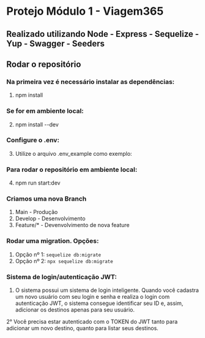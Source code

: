 # Protejo Módulo 1 - Viagem365
## Realizado utilizando Node - Express - Sequelize - Yup - Swagger - Seeders

## Rodar o repositório

### Na primeira vez é necessário instalar as dependências:
1. npm install

### Se for em ambiente local:
2. npm install --dev

### Configure o .env:
3.  Utilize o arquivo .env_example como exemplo:

### Para rodar o repositório em ambiente local:
4. npm run start:dev

### Criamos uma nova Branch
1. Main - Produção
2. Develop - Desenvolvimento
3. Feature/* - Devenvolvimento de nova feature

### Rodar uma migration. Opções:
1. Opção nº 1: `sequelize db:migrate`
2. Opção nº 2: `npx sequelize db:migrate`

### Sistema de login/autenticação JWT:

1. O sistema possui um sistema de login inteligente. Quando você cadastra um novo usuário com seu login e senha e realiza o login com autenticação JWT, o sistema consegue identificar seu ID e, assim, adicionar os destinos apenas para seu usuário.

2° Você precisa estar autenticado com o TOKEN do JWT tanto para adicionar um novo destino, quanto para listar seus destinos.